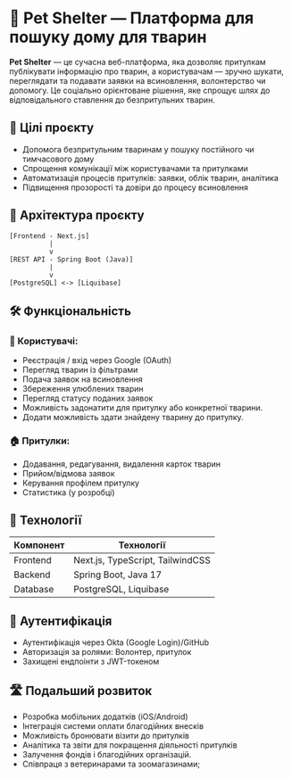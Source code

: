 
# 🐾 Pet Shelter — Платформа для пошуку дому для тварин

**Pet Shelter** — це сучасна веб-платформа, яка дозволяє притулкам публікувати інформацію про тварин, а користувачам — зручно шукати, переглядати та подавати заявки на всиновлення, волонтерство чи допомогу. Це соціально орієнтоване рішення, яке спрощує шлях до відповідального ставлення до безпритульних тварин.

## 🎯 Цілі проєкту

- Допомога безпритульним тваринам у пошуку постійного чи тимчасового дому
- Спрощення комунікації між користувачами та притулками
- Автоматизація процесів притулків: заявки, облік тварин, аналітика
- Підвищення прозорості та довіри до процесу всиновлення

## 🧩 Архітектура проєкту

```
[Frontend - Next.js]
          |
          v
[REST API - Spring Boot (Java)]
          |
          v
[PostgreSQL] <-> [Liquibase]
```

## 🛠️ Функціональність

### 👥 Користувачі:
- Реєстрація / вхід через Google (OAuth)
- Перегляд тварин із фільтрами
- Подача заявок на всиновлення
- Збереження улюблених тварин
- Перегляд статусу поданих заявок
- Можливість задонатити для притулку або конкретної тварини.
- Додати можливість здати знайдену тварину до притулку.

### 🏠 Притулки:
- Додавання, редагування, видалення карток тварин
- Прийом/відмова заявок
- Керування профілем притулку
- Статистика (у розробці)

## 💾 Технології

| Компонент     | Технології                       |
|---------------|----------------------------------|
| Frontend      | Next.js, TypeScript, TailwindCSS |
| Backend       | Spring Boot, Java 17             |
| Database      | PostgreSQL, Liquibase            |

## 🔐 Аутентифікація

- Аутентифікація через Okta (Google Login)/GitHub
- Авторизація за ролями: Волонтер, притулок
- Захищені ендпоінти з JWT-токеном

## 🛣️ Подальший розвиток

- Розробка мобільних додатків (iOS/Android)
- Інтеграція системи оплати благодійних внесків 
- Можливість бронювати візити до притулків 
- Аналітика та звіти для покращення діяльності притулків 
- Залучення фондів і благодійних організацій. 
- Співпраця з ветеринарами та зоомагазинами;
